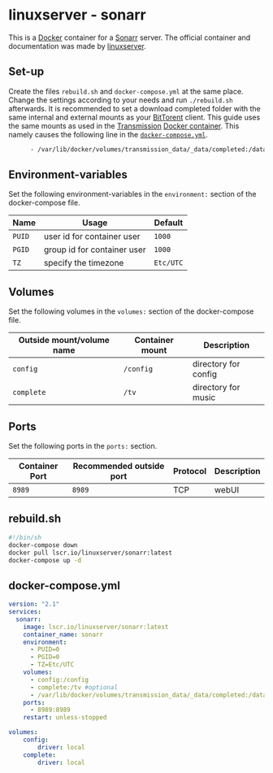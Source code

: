# linuxserver - sonarr

This is a [Docker](/wiki/docker.md) container for a [Sonarr](/wiki/*arr.md)
server.
The official container and documentation was made by
[linuxserver](https://hub.docker.com/r/linuxserver/sonarr).

## Set-up

Create the files `rebuild.sh` and `docker-compose.yml` at the same place.
Change the settings according to your needs and run `./rebuild.sh` afterwards.
It is recommended to set a download completed folder with the same internal and
external mounts as your [BitTorent](/wiki/bittorrent.md) client.
This guide uses the same mounts as used in the
[Transmission](/wiki/transmission.md)
[Docker container](/wiki/docker-images/haugene_-_transmission-openvpn.md).
This namely causes the following line in the
[`docker-compose.yml`](#docker-composeyml).

```txt
      - /var/lib/docker/volumes/transmission_data/_data/completed:/data/completed #optional
```

## Environment-variables

Set the following environment-variables in the `environment:` section of the
docker-compose file.

| Name                  | Usage                       | Default                 |
| --------------------- | --------------------------- | ----------------------- |
| `PUID`                | user id for container user  | `1000`                  |
| `PGID`                | group id for container user | `1000`                  |
| `TZ`                  | specify the timezone        | `Etc/UTC`               |

## Volumes

Set the following volumes in the `volumes:` section of the docker-compose file.

| Outside mount/volume name | Container mount   | Description                       |
| ------------------------- | ----------------- | --------------------------------- |
| `config`                  | `/config`         | directory for config              |
| `complete`                | `/tv`             | directory for music               |

## Ports

Set the following ports in the `ports:` section.

| Container Port | Recommended outside port | Protocol | Description  |
| -------------- | ------------------------ | -------- | ------------ |
| `8989`         | `8989`                   | TCP      | webUI        |

## rebuild.sh

```sh
#!/bin/sh
docker-compose down
docker pull lscr.io/linuxserver/sonarr:latest
docker-compose up -d
```

## docker-compose.yml

```yml
version: "2.1"
services:
  sonarr:
    image: lscr.io/linuxserver/sonarr:latest
    container_name: sonarr
    environment:
      - PUID=0
      - PGID=0
      - TZ=Etc/UTC
    volumes:
      - config:/config
      - complete:/tv #optional
      - /var/lib/docker/volumes/transmission_data/_data/completed:/data/completed #optional
    ports:
      - 8989:8989
    restart: unless-stopped

volumes:
    config:
        driver: local
    complete:
        driver: local
```
